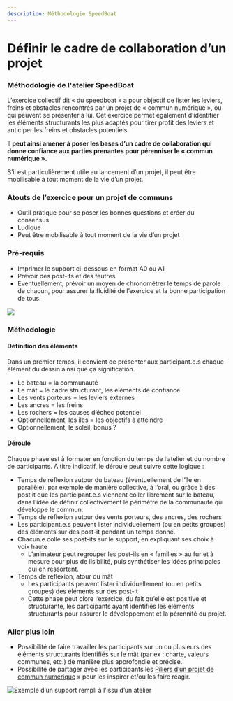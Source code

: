 ```yaml
---
description: Méthodologie SpeedBoat
---
```


# Définir le cadre de collaboration d’un projet

### Méthodologie de l'atelier SpeedBoat

L’exercice collectif dit « du speedboat » a pour objectif de lister les leviers, freins et obstacles rencontrés par un projet de « commun numérique », ou qui peuvent se présenter à lui. Cet exercice permet également d’identifier les éléments structurants les plus adaptés pour tirer profit des leviers et anticiper les freins et obstacles potentiels.

**Il peut ainsi amener à poser les bases d’un cadre de collaboration qui donne confiance aux parties prenantes pour pérenniser le « commun numérique ».**

S’il est particulièrement utile au lancement d’un projet, il peut être mobilisable à tout moment de la vie d’un projet.

### Atouts de l’exercice pour un projet de communs

* Outil pratique pour se poser les bonnes questions et créer du consensus
* Ludique 
* Peut être mobilisable à tout moment de la vie d’un projet

### Pré-requis

* Imprimer le support ci-dessous en format A0 ou A1 
* Prévoir des post-its et des feutres
* Éventuellement, prévoir un moyen de chronométrer le temps de parole de chacun, pour assurer la fluidité de l’exercice et la bonne participation de tous.

![](../.gitbook/assets/image1-speedboat.jpg)

### Méthodologie

#### Définition des éléments

Dans un premier temps, il convient de présenter aux participant.e.s chaque élément du dessin ainsi que ça signification.

* Le bateau = la communauté 
* Le mât = le cadre structurant, les éléments de confiance 
* Les vents porteurs = les leviers externes
* Les ancres = les freins
* Les rochers = les causes d’échec potentiel
* Optionnellement, les îles = les objectifs à atteindre
* Optionnellement, le soleil, bonus ?

#### Déroulé

Chaque phase est à formater en fonction du temps de l’atelier et du nombre de participants. A titre indicatif, le déroulé peut suivre cette logique :

* Temps de réflexion autour du bateau \(éventuellement de l’île en parallèle\), par exemple de manière collective, à l’oral, ou grâce à des post it que les participant.e.s viennent coller librement sur le bateau, dans l’idée de définir collectivement le périmètre de la communauté qui développe le commun.
* Temps de réflexion autour des vents porteurs, des ancres, des rochers
* Les participant.e.s peuvent lister individuellement \(ou en petits groupes\) des éléments sur des post-it pendant un temps donné.
* Chacun.e colle ses post-its sur le support, en expliquant ses choix à voix haute
  * L’animateur peut regrouper les post-ils en « familles » au fur et à mesure pour plus de lisibilité, puis synthétiser les idées principales qui en ressortent.
* Temps de réflexion, atour du mât
  * Les participants peuvent lister individuellement \(ou en petits groupes\) des éléments sur des post-it
  * Cette phase peut clore l’exercice, du fait qu’elle est positive et structurante, les participants ayant identifiés les éléments structurants pour assurer le développement et la pérennité du projet.

### Aller plus loin 

* Possibilité de faire travailler les participants sur un ou plusieurs des éléments structurants identifiés sur le mât \(par ex : charte, valeurs communes, etc.\) de manière plus approfondie et précise.
* Possibilité de partager avec les participants les [Piliers d’un projet de commun numérique]() »  pour les inspirer et/ou les faire réagir.

![Exemple d&#x2019;un support rempli &#xE0; l&#x2019;issu d&#x2019;un atelier](../.gitbook/assets/speedboat2.png)



